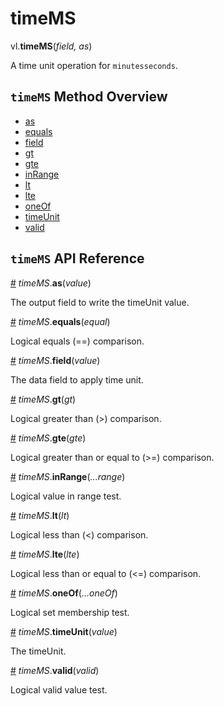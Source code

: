 # timeMS

vl.<b>timeMS</b>(<em>field, as</em>)

A time unit operation for <code>minutesseconds</code>.

## <code>timeMS</code> Method Overview

* <a href="#as">as</a>
* <a href="#equals">equals</a>
* <a href="#field">field</a>
* <a href="#gt">gt</a>
* <a href="#gte">gte</a>
* <a href="#inRange">inRange</a>
* <a href="#lt">lt</a>
* <a href="#lte">lte</a>
* <a href="#oneOf">oneOf</a>
* <a href="#timeUnit">timeUnit</a>
* <a href="#valid">valid</a>

## <code>timeMS</code> API Reference

<a id="as" href="#as">#</a>
<em>timeMS</em>.<b>as</b>(<em>value</em>)

The output field to write the timeUnit value.

<a id="equals" href="#equals">#</a>
<em>timeMS</em>.<b>equals</b>(<em>equal</em>)

Logical equals (==) comparison.

<a id="field" href="#field">#</a>
<em>timeMS</em>.<b>field</b>(<em>value</em>)

The data field to apply time unit.

<a id="gt" href="#gt">#</a>
<em>timeMS</em>.<b>gt</b>(<em>gt</em>)

Logical greater than (>) comparison.

<a id="gte" href="#gte">#</a>
<em>timeMS</em>.<b>gte</b>(<em>gte</em>)

Logical greater than or equal to (>=) comparison.

<a id="inRange" href="#inRange">#</a>
<em>timeMS</em>.<b>inRange</b>(<em>...range</em>)

Logical value in range test.

<a id="lt" href="#lt">#</a>
<em>timeMS</em>.<b>lt</b>(<em>lt</em>)

Logical less than (<) comparison.

<a id="lte" href="#lte">#</a>
<em>timeMS</em>.<b>lte</b>(<em>lte</em>)

Logical less than or equal to (<=) comparison.

<a id="oneOf" href="#oneOf">#</a>
<em>timeMS</em>.<b>oneOf</b>(<em>...oneOf</em>)

Logical set membership test.

<a id="timeUnit" href="#timeUnit">#</a>
<em>timeMS</em>.<b>timeUnit</b>(<em>value</em>)

The timeUnit.

<a id="valid" href="#valid">#</a>
<em>timeMS</em>.<b>valid</b>(<em>valid</em>)

Logical valid value test.

